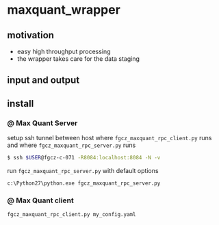 # maxquant_wrapper

## motivation
* easy high throughput processing 
* the wrapper takes care for the data staging

## input and output



## install

### @ Max Quant Server

setup ssh tunnel between host where `fgcz_maxquant_rpc_client.py` runs and where `fgcz_maxquant_rpc_server.py` runs

```bash
$ ssh $USER@fgcz-c-071 -R8084:localhost:8084 -N -v
```

run `fgcz_maxquant_rpc_server.py` with default options

```batch
c:\Python27\python.exe fgcz_maxquant_rpc_server.py
```
### @ Max Quant client

```
fgcz_maxquant_rpc_client.py my_config.yaml
```



